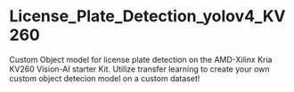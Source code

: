 # License_Plate_Detection_yolov4_KV260
Custom Object model for license plate detection on the AMD-Xilinx Kria KV260 Vision-AI starter Kit. Utilize transfer learning to create your own custom object detecion model on a custom dataset!
